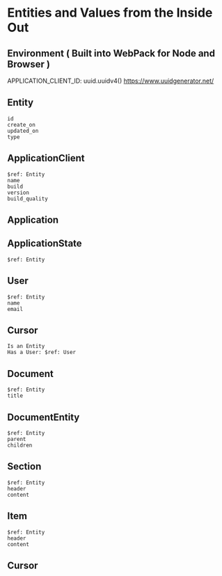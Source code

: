 # Entities and Values from the Inside Out

## Environment ( Built into WebPack for Node and Browser )

APPLICATION_CLIENT_ID: uuid.uuidv4()
https://www.uuidgenerator.net/

## Entity
    id
    create_on
    updated_on
    type

## ApplicationClient
    $ref: Entity
    name
    build
    version
    build_quality

## Application

## ApplicationState
    $ref: Entity

## User
    $ref: Entity 
    name
    email

## Cursor
    Is an Entity
    Has a User: $ref: User

## Document
    $ref: Entity
    title

## DocumentEntity
    $ref: Entity
    parent
    children

## Section
    $ref: Entity
    header
    content

## Item
    $ref: Entity
    header
    content

## Cursor

